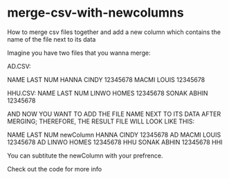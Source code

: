 # merge-csv-with-newcolumns
How to merge csv files together and add a new column which contains the name of the file next to its data



Imagine you have two files that you wanna merge:

AD.CSV:

NAME	LAST	NUM
HANNA CINDY	12345678
MACMI LOUIS	12345678

HHU.CSV:
NAME	LAST	NUM
LINWO HOMES 12345678
SONAK ABHIN 12345678


AND NOW YOU WANT TO ADD THE FILE NAME NEXT TO ITS DATA AFTER MERGING; THEREFORE, THE RESULT FILE WILL LOOK LIKE THIS:

NAME	LAST	NUM       newColumn
HANNA CINDY	12345678  AD
MACMI LOUIS	12345678  AD
LINWO HOMES 12345678  HHU 
SONAK ABHIN 12345678  HHI


You can subtitute the newColumn with your prefrence. 

Check out the code for more info
